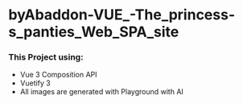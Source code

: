 # byAbaddon-VUE_-The_princess-s_panties_Web_SPA_site


### This Project  using:
+ Vue 3 Composition API
+ Vuetify 3
+ All images are generated with Playground with AI
